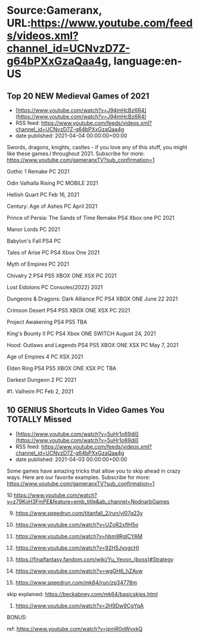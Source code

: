 # Source:Gameranx, URL:https://www.youtube.com/feeds/videos.xml?channel_id=UCNvzD7Z-g64bPXxGzaQaa4g, language:en-US

## Top 20 NEW Medieval Games of 2021
 - [https://www.youtube.com/watch?v=J94mHcBz6R4](https://www.youtube.com/watch?v=J94mHcBz6R4)
 - RSS feed: https://www.youtube.com/feeds/videos.xml?channel_id=UCNvzD7Z-g64bPXxGzaQaa4g
 - date published: 2021-04-04 00:00:00+00:00

Swords, dragons, knights, castles - if you love any of this stuff, you might like these games.l throughout 2021.
Subscribe for more: https://www.youtube.com/gameranxTV?sub_confirmation=1

Gothic 1 Remake
PC
2021


Odin Valhalla Rising
PC MOBILE
2021


Hellish Quart
PC 
Feb 16, 2021


Century: Age of Ashes
PC 
April 2021

Prince of Persia: The Sands of Time Remake
PS4 Xbox one PC
2021

Manor Lords
PC 
2021

Babylon's Fall
PS4 PC


Tales of Arise
PC PS4 Xbox One
2021

Myth of Empires
PC
2021

Chivalry 2
PS4 PS5 XBOX ONE
XSX PC
2021

Lost Eidolons
PC Consoles(2022)
2021


Dungeons & Dragons: Dark Alliance
PC PS4 XBOX ONE
June 22 2021

Crimson Desert
PS4 PS5 XBOX ONE
XSX PC
2021


Project Awakening
PS4 PS5 
TBA

King's Bounty II
PC PS4 Xbox ONE SWITCH 
August 24, 2021

Hood: Outlaws and Legends
PS4 PS5 XBOX ONE
XSX PC
May 7, 2021

Age of Empires 4
PC XSX
2021

Elden Ring 
PS4 PS5 XBOX ONE
XSX PC
TBA


Darkest Dungeon 2
PC
2021

#1. Valheim
PC
Feb 2, 2021

## 10 GENIUS Shortcuts In Video Games You TOTALLY Missed
 - [https://www.youtube.com/watch?v=5uHr1o69diI](https://www.youtube.com/watch?v=5uHr1o69diI)
 - RSS feed: https://www.youtube.com/feeds/videos.xml?channel_id=UCNvzD7Z-g64bPXxGzaQaa4g
 - date published: 2021-04-03 00:00:00+00:00

Some games have amazing tricks that allow you to skip ahead in crazy ways. Here are our favorite examples.
Subscribe for more: https://www.youtube.com/gameranxTV?sub_confirmation=1


10 https://www.youtube.com/watch?v=z79KoH3FmPE&feature=emb_title&ab_channel=NodnarbGames


9.  https://www.speedrun.com/titanfall_2/run/yl07q23y


8. https://www.youtube.com/watch?v=UZoR2xflH5o


6. https://www.youtube.com/watch?v=hbm9RgICYAM


5. https://www.youtube.com/watch?v=92H5JyogcHI


4.  https://finalfantasy.fandom.com/wiki/Yu_Yevon_(boss)#Strategy


3. https://www.youtube.com/watch?v=wgGH6_hZAvw

2. https://www.speedrun.com/mk64/run/zp34778m

skip explained: https://beckabney.com/mk64/basicskips.html

1. https://www.youtube.com/watch?v=2H9Dw9CgYqA

BONUS:

ref: https://www.youtube.com/watch?v=jpmR0oWvxkQ

